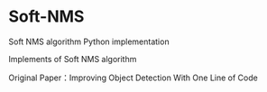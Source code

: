 # Soft-NMS
Soft NMS algorithm Python implementation 

Implements of Soft NMS algorithm

Original Paper：Improving Object Detection With One Line of Code
